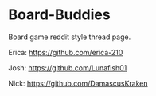 # Board-Buddies
Board game reddit style thread page. 

Erica: https://github.com/erica-210

Josh: https://github.com/Lunafish01

Nick: https://github.com/DamascusKraken